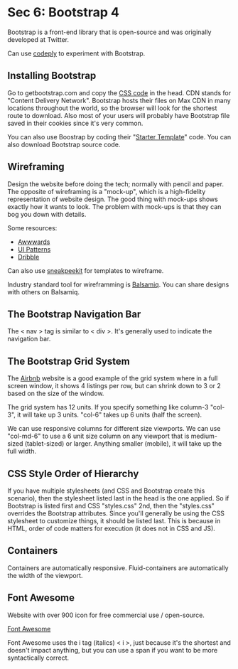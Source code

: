 # Sec 6: Bootstrap 4

Bootstrap is a front-end library that is open-source and was originally developed at Twitter. 

Can use [codeply](https://www.codeply.com/) to experiment with Bootstrap. 

## Installing Bootstrap

Go to getbootstrap.com and copy the [CSS code](https://getbootstrap.com/docs/4.3/getting-started/introduction/) in the head. CDN stands for "Content Delivery Network". Bootstrap hosts their files on Max CDN in many locations throughout the world, so the browser will look for the shortest route to download. Also most of your users will probably have Bootstrap file saved in their cookies since it's very common. 

You can also use Boostrap by coding their "[Starter Template](https://getbootstrap.com/docs/4.3/getting-started/introduction/#starter-template)" code. You can also download Bootstrap source code. 

## Wireframing

Design the website before doing the tech; normally with pencil and paper. The opposite of wireframing is a "mock-up", which is a high-fidelity representation of website design. The good thing with mock-ups shows exactly how it wants to look. The problem with mock-ups is that they can bog you down with details. 

Some resources:

* [Awwwards](https://awwwards.com)
* [UI Patterns](https://ui-patterns.com)
* [Dribble](https://dribble.com)

Can also use [sneakpeekit](sneakpeekit.com) for templates to wireframe. 

Industry standard tool for wireframming is [Balsamiq](https://balsamiq.cloud). You can share designs with others on Balsamiq. 

## The Bootstrap Navigation Bar

The < nav > tag is similar to < div >. It's generally used to indicate the navigation bar. 

## The Bootstrap Grid System

The [Airbnb](https://www.airbnb.com/) website is a good example of the grid system where in a full screen window, it shows 4 listings per row, but can shrink down to 3 or 2 based on the size of the window. 

The grid system has 12 units. If you specify something like column-3 "col-3", it will take up 3 units. "col-6" takes up 6 units (half the screen). 

We can use responsive columns for different size viewports. We can use "col-md-6" to use a 6 unit size column on any viewport that is medium-sized (tablet-sized) or larger. Anything smaller (mobile), it will take up the full width. 

## CSS Style Order of Hierarchy

If you have multiple stylesheets (and CSS and Bootstrap create this scenario), then the stylesheet listed last in the head is the one applied. So if Bootstrap is listed first and CSS "styles.css" 2nd, then the "styles.css" overrides the Bootstrap attributes. Since you'll generally be using the CSS stylesheet to customize things, it should be listed last. This is because in HTML, order of code matters for execution (it does not in CSS and JS). 

## Containers

Containers are automatically responsive. Fluid-containers are automatically the width of the viewport. 

## Font Awesome

Website with over 900 icon for free commercial use / open-source. 

[Font Awesome](https://fontawesome.com/)

Font Awesome uses the i tag (italics) < i >, just because it's the shortest and doesn't impact anything, but you can use a span if you want to be more syntactically correct. 


